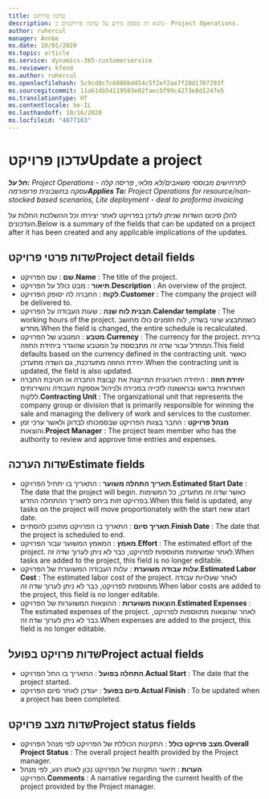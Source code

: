 ```yaml
---
title: עדכון פרויקט
description: נושא זה מספק מידע על עדכון פרויקטים ב- Project Operations.
author: ruhercul
manager: Annbe
ms.date: 10/01/2020
ms.topic: article
ms.service: dynamics-365-customerservice
ms.reviewer: kfend
ms.author: ruhercul
ms.openlocfilehash: 5c9cd0c7c6886bd454c5f2ef2ae7f20d1707293f
ms.sourcegitcommit: 11a61db54119503e82faec5f99c4273e8d1247e5
ms.translationtype: HT
ms.contentlocale: he-IL
ms.lasthandoff: 10/16/2020
ms.locfileid: "4077163"
---
```

# <a name="update-a-project"></a><span data-ttu-id="da47e-103">עדכון פרויקט</span><span class="sxs-lookup"><span data-stu-id="da47e-103">Update a project</span></span>

<span data-ttu-id="da47e-104">_**חל על:** Project Operations לתרחישים מבוססי משאבים/לא מלאי, פריסה קלה - עסקה בחשבונית פרופורמה_</span><span class="sxs-lookup"><span data-stu-id="da47e-104">_**Applies To:** Project Operations for resource/non-stocked based scenarios, Lite deployment - deal to proforma invoicing_</span></span>

<span data-ttu-id="da47e-105">להלן סיכום השדות שניתן לעדכן בפרויקט לאחר יצירתו וכל ההשלכות החלות על העדכונים.</span><span class="sxs-lookup"><span data-stu-id="da47e-105">Below is a summary of the fields that can be updated on a project after it has been created and any applicable implications of the updates.</span></span>

## <a name="project-detail-fields"></a><span data-ttu-id="da47e-106">שדות פרטי פרויקט</span><span class="sxs-lookup"><span data-stu-id="da47e-106">Project detail fields</span></span>

- <span data-ttu-id="da47e-107">**שם** : שם הפרויקט.</span><span class="sxs-lookup"><span data-stu-id="da47e-107">**Name** : The title of the project.</span></span>
- <span data-ttu-id="da47e-108">**תיאור** : מבט כולל על הפרויקט.</span><span class="sxs-lookup"><span data-stu-id="da47e-108">**Description** : An overview of the project.</span></span>
- <span data-ttu-id="da47e-109">**לקוח** : החברה לה יסופק הפרויקט.</span><span class="sxs-lookup"><span data-stu-id="da47e-109">**Customer** : The company the project will be delivered to.</span></span>
- <span data-ttu-id="da47e-110">**תבנית לוח שנה** : שעות העבודה על הפרויקט.</span><span class="sxs-lookup"><span data-stu-id="da47e-110">**Calendar template** : The working hours of the project.</span></span> <span data-ttu-id="da47e-111">כשמתבצע שינוי בשדה, לוח הזמנים כולו מחושב מחדש.</span><span class="sxs-lookup"><span data-stu-id="da47e-111">When the field is changed, the entire schedule is recalculated.</span></span>
- <span data-ttu-id="da47e-112">**מטבע** : המטבע של הפרויקט.</span><span class="sxs-lookup"><span data-stu-id="da47e-112">**Currency** : The currency for the project.</span></span> <span data-ttu-id="da47e-113">ברירת המחדל עבור שדה זה מתבססת על המטבע שהוגדר ביחידת החוזה.</span><span class="sxs-lookup"><span data-stu-id="da47e-113">This field defaults based on the currency defined in the contracting unit.</span></span> <span data-ttu-id="da47e-114">כאשר יחידת החוזה מתעדכנת, גם השדה מתעדכן.</span><span class="sxs-lookup"><span data-stu-id="da47e-114">When the contracting unit is updated, the field is also updated.</span></span>
- <span data-ttu-id="da47e-115">**יחידת חוזה** : היחידה הארגונית המייצגת את קבוצת החברה או חטיבת החברה האחראית בראש ובראשונה לזכייה במכירה ולניהול אספקת העבודה והשירותים ללקוח.</span><span class="sxs-lookup"><span data-stu-id="da47e-115">**Contracting Unit** : The organizational unit that represents the company group or division that is primarily responsible for winning the sale and managing the delivery of work and services to the customer.</span></span> 
- <span data-ttu-id="da47e-116">**מנהל פרויקט** : החבר בצוות הפרויקט שבסמכותו לבדוק ולאשר ערכי זמן והוצאות.</span><span class="sxs-lookup"><span data-stu-id="da47e-116">**Project Manager** : The project team member who has the authority to review and approve time entries and expenses.</span></span>

## <a name="estimate-fields"></a><span data-ttu-id="da47e-117">שדות הערכה</span><span class="sxs-lookup"><span data-stu-id="da47e-117">Estimate fields</span></span>

- <span data-ttu-id="da47e-118">**תאריך התחלה משוער** : התאריך בו יתחיל הפרויקט.</span><span class="sxs-lookup"><span data-stu-id="da47e-118">**Estimated Start Date** : The date that the project will begin.</span></span> <span data-ttu-id="da47e-119">כאשר שדה זה מתעדכן, כל המשימות בפרויקט זזות ביחס לתאריך ההתחלה החדש.</span><span class="sxs-lookup"><span data-stu-id="da47e-119">When this field is updated, any tasks on the project will move proportionately with the start new start date.</span></span>
- <span data-ttu-id="da47e-120">**תאריך סיום** : התאריך בו הפרויקט מתוכנן להסתיים.</span><span class="sxs-lookup"><span data-stu-id="da47e-120">**Finish Date** : The date that the project is scheduled to end.</span></span>
- <span data-ttu-id="da47e-121">**מאמץ** : המאמץ המשוער עבור הפרויקט.</span><span class="sxs-lookup"><span data-stu-id="da47e-121">**Effort** : The estimated effort of the project.</span></span> <span data-ttu-id="da47e-122">לאחר שמשימות מתווספות לפרויקט, כבר לא ניתן לערוך שדה זה.</span><span class="sxs-lookup"><span data-stu-id="da47e-122">When tasks are added to the project, this field is no longer editable.</span></span>
- <span data-ttu-id="da47e-123">**עלות עבודה משוערת** : עלות העבודה המשוערת של הפרויקט.</span><span class="sxs-lookup"><span data-stu-id="da47e-123">**Estimated Labor Cost** : The estimated labor cost of the project.</span></span> <span data-ttu-id="da47e-124">לאחר שעלויות עבודה מתווספות לפרויקט, כבר לא ניתן לערוך שדה זה.</span><span class="sxs-lookup"><span data-stu-id="da47e-124">When labor costs are added to the project, this field is no longer editable.</span></span>
- <span data-ttu-id="da47e-125">**הוצאות משוערות** : ההוצאות המשוערות של הפרויקט.</span><span class="sxs-lookup"><span data-stu-id="da47e-125">**Estimated Expenses** : The estimated expenses of the project.</span></span> <span data-ttu-id="da47e-126">לאחר שהוצאות מתווספות לפרויקט, כבר לא ניתן לערוך שדה זה.</span><span class="sxs-lookup"><span data-stu-id="da47e-126">When expenses are added to the project, this field is no longer editable.</span></span>

## <a name="project-actual-fields"></a><span data-ttu-id="da47e-127">שדות פרויקט בפועל</span><span class="sxs-lookup"><span data-stu-id="da47e-127">Project actual fields</span></span>
- <span data-ttu-id="da47e-128">**התחלה בפועל** : התאריך בו החל הפרויקט.</span><span class="sxs-lookup"><span data-stu-id="da47e-128">**Actual Start** : The date that the project started.</span></span>
- <span data-ttu-id="da47e-129">**סיום בפועל** : יעודכן לאחר סיום הפרויקט.</span><span class="sxs-lookup"><span data-stu-id="da47e-129">**Actual Finish** : To be updated when a project has been completed.</span></span>

## <a name="project-status-fields"></a><span data-ttu-id="da47e-130">שדות מצב פרויקט</span><span class="sxs-lookup"><span data-stu-id="da47e-130">Project status fields</span></span>

- <span data-ttu-id="da47e-131">**מצב פרויקט כולל** : התקינות הכוללת של הפרויקט לפי מנהל הפרויקט.</span><span class="sxs-lookup"><span data-stu-id="da47e-131">**Overall Project Status** : The overall project health provided by the Project manager.</span></span>
- <span data-ttu-id="da47e-132">**הערות** : תיאור התקינות של הפרויקט נכון לאותו רגע, לפי מנהל הפרויקט.</span><span class="sxs-lookup"><span data-stu-id="da47e-132">**Comments** : A narrative regarding the current health of the project provided by the Project manager.</span></span>

